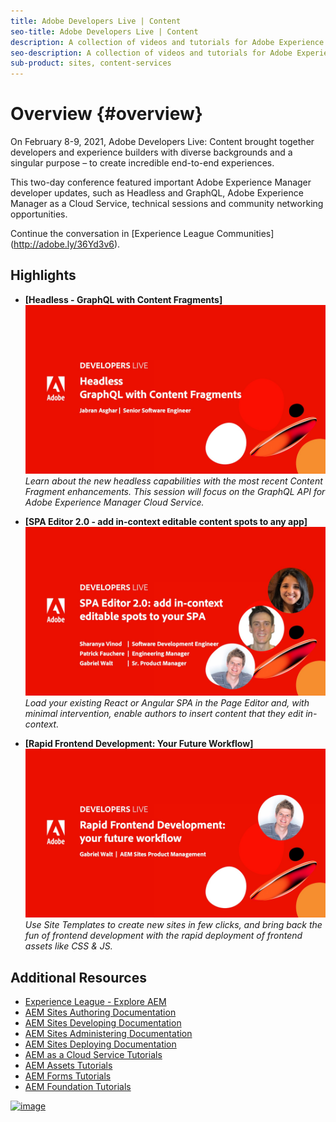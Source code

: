 ```yaml
---
title: Adobe Developers Live | Content
seo-title: Adobe Developers Live | Content
description: A collection of videos and tutorials for Adobe Experience Manager Sites. 
seo-description: A collection of videos and tutorials for Adobe Experience Manager Sites
sub-product: sites, content-services
---
```


# Overview {#overview}

On February 8-9, 2021, Adobe Developers Live: Content brought together developers and experience builders with diverse backgrounds and a singular purpose – to create incredible end-to-end experiences.

This two-day conference featured important Adobe Experience Manager developer updates, such as Headless and GraphQL, Adobe Experience Manager as a Cloud Service, technical sessions and community networking opportunities.

Continue the conversation in [Experience League Communities] (http://adobe.ly/36Yd3v6).
 

## Highlights

* **[Headless - GraphQL with Content Fragments][![image](/help/events/assets/331280.jpg)](headless-graphql-content-fragments.md)**
    *Learn about the new headless capabilities with the most recent Content Fragment enhancements. This session will focus on the GraphQL API for Adobe Experience Manager Cloud Service.*

* **[SPA Editor 2.0 - add in-context editable content spots to any app][![image](/help/events/assets/331743.jpg)](spa-editor-2-0.md)**
  *Load your existing React or Angular SPA in the Page Editor and, with minimal intervention, enable authors to insert content that they edit in-context.*

* **[Rapid Frontend Development: Your Future Workflow][![image](/help/events/assets/331737.jpg)](rapid-frontend-devlopment.md)**
  *Use Site Templates to create new sites in few clicks, and bring back the fun of frontend development with the rapid deployment of frontend assets like CSS & JS.*

## Additional Resources

* [Experience League - Explore AEM](https://experienceleague.adobe.com/#recommended/solutions/experience-manager)
* [AEM Sites Authoring Documentation](https://helpx.adobe.com/experience-manager/6-5/sites/authoring/user-guide.html)
* [AEM Sites Developing Documentation](https://helpx.adobe.com/experience-manager/6-5/sites/developing/user-guide.html)
* [AEM Sites Administering Documentation](https://helpx.adobe.com/experience-manager/6-5/sites/administering/user-guide.html)
* [AEM Sites Deploying Documentation](https://helpx.adobe.com/experience-manager/6-5/sites/deploying/user-guide.html)
* [AEM as a Cloud Service Tutorials](https://experienceleague.adobe.com/docs/experience-manager-learn/cloud-service/overview.md)
* [AEM Assets Tutorials](https://experienceleague.adobe.com/docs/experience-manager-learn/assets/overview.md)
* [AEM Forms Tutorials](https://experienceleague.adobe.com/docs/experience-manager-learn/forms/overview.md)
* [AEM Foundation Tutorials](https://experienceleague.adobe.com/docs/experience-manager-learn/foundation/overview.md)


[![image](/docs/authoring-guide-exl/assets/core-services_96.png?lang=en)](/help/content/overview.md)